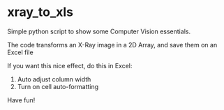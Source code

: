 # xray_to_xls

Simple python script to show some Computer Vision essentials.

The code transforms an X-Ray image in a 2D Array, and save them on an Excel file

If you want this nice effect, do this in Excel:

1) Auto adjust column width
2) Turn on cell auto-formatting

Have fun!

